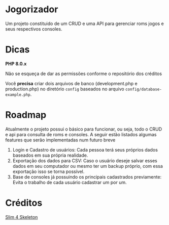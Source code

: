 # Jogorizador

Um projeto constituido de um CRUD e uma API para gerenciar roms jogos e seus respectivos consoles.

# Dicas
**PHP 8.0.x**

Não se esqueça de dar as permissões conforme o repositório dos créditos

Você **precisa** criar dois arquivos de banco (development.php e production.php) no diretório `config` baseados no arquivo `config/database-example.php`.

# Roadmap
Atualmente o projeto possui o básico para funcionar, ou seja, todo o CRUD e api para consulta de roms e consoles. 
A seguir estão listados algumas features que serão implementadas num futuro breve
1. Login e Cadastro de usuários: Cada pessoa terá seus próprios dados baseados em sua própria realidade.
2. Exportação dos dados para CSV: Caso o usuário deseje salvar esses dados em seu computador ou mesmo ter um backup próprio, com essa exportação isso se torna possível.
3. Base de consoles já possuindo os principais cadastrados previamente: Evita o trabalho de cada usuário cadastrar um por um.

# Créditos
[Slim 4 Skeleton](https://github.com/jerfeson/slim4-skeleton/tree/feature/3.0.0)